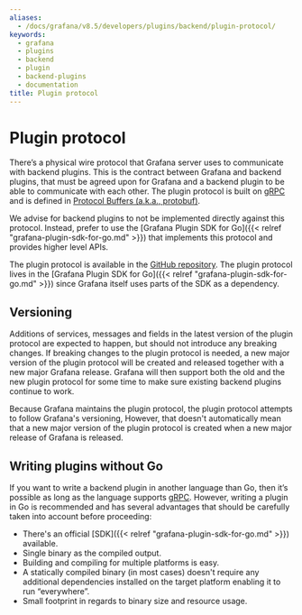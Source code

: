 ```yaml
---
aliases:
  - /docs/grafana/v8.5/developers/plugins/backend/plugin-protocol/
keywords:
  - grafana
  - plugins
  - backend
  - plugin
  - backend-plugins
  - documentation
title: Plugin protocol
---
```


# Plugin protocol

There’s a physical wire protocol that Grafana server uses to communicate with backend plugins. This is the contract between Grafana and backend plugins, that must be agreed upon for Grafana and a backend plugin to be able to communicate with each other. The plugin protocol is built on [gRPC](https://grpc.io/) and is defined in [Protocol Buffers (a.k.a., protobuf)](https://developers.google.com/protocol-buffers).

We advise for backend plugins to not be implemented directly against this protocol. Instead, prefer to use the [Grafana Plugin SDK for Go]({{< relref "grafana-plugin-sdk-for-go.md" >}}) that implements this protocol and provides higher level APIs.

The plugin protocol is available in the [GitHub repository](https://github.com/grafana/grafana-plugin-sdk-go/blob/master/proto/backend.proto). The plugin protocol lives in the [Grafana Plugin SDK for Go]({{< relref "grafana-plugin-sdk-for-go.md" >}}) since Grafana itself uses parts of the SDK as a dependency.

## Versioning

Additions of services, messages and fields in the latest version of the plugin protocol are expected to happen, but should not introduce any breaking changes. If breaking changes to the plugin protocol is needed, a new major version of the plugin protocol will be created and released together with a new major Grafana release. Grafana will then support both the old and the new plugin protocol for some time to make sure existing backend plugins continue to work.

Because Grafana maintains the plugin protocol, the plugin protocol attempts to follow Grafana's versioning, However, that doesn't automatically mean that a new major version of the plugin protocol is created when a new major release of Grafana is released.

## Writing plugins without Go

If you want to write a backend plugin in another language than Go, then it’s possible as long as the language supports [gRPC](https://grpc.io/). However, writing a plugin in Go is recommended and has several advantages that should be carefully taken into account before proceeding:

- There's an official [SDK]({{< relref "grafana-plugin-sdk-for-go.md" >}}) available.
- Single binary as the compiled output.
- Building and compiling for multiple platforms is easy.
- A statically compiled binary (in most cases) doesn't require any additional dependencies installed on the target platform enabling it to run “everywhere”.
- Small footprint in regards to binary size and resource usage.
